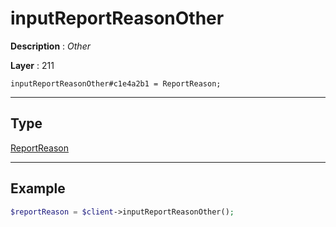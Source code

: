 # inputReportReasonOther

**Description** : *Other*

**Layer** : 211

```tl
inputReportReasonOther#c1e4a2b1 = ReportReason;
```

---

## Type

[ReportReason](type/ReportReason)

---

## Example

```php
$reportReason = $client->inputReportReasonOther();
```